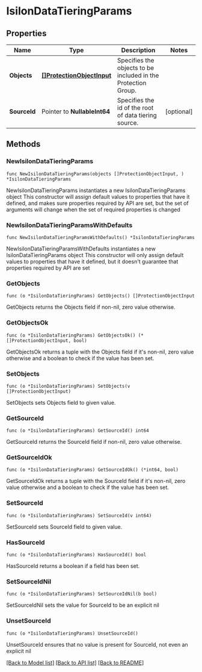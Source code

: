 # IsilonDataTieringParams

## Properties

Name | Type | Description | Notes
------------ | ------------- | ------------- | -------------
**Objects** | [**[]ProtectionObjectInput**](ProtectionObjectInput.md) | Specifies the objects to be included in the Protection Group. | 
**SourceId** | Pointer to **NullableInt64** | Specifies the id of the root of data tiering source. | [optional] 

## Methods

### NewIsilonDataTieringParams

`func NewIsilonDataTieringParams(objects []ProtectionObjectInput, ) *IsilonDataTieringParams`

NewIsilonDataTieringParams instantiates a new IsilonDataTieringParams object
This constructor will assign default values to properties that have it defined,
and makes sure properties required by API are set, but the set of arguments
will change when the set of required properties is changed

### NewIsilonDataTieringParamsWithDefaults

`func NewIsilonDataTieringParamsWithDefaults() *IsilonDataTieringParams`

NewIsilonDataTieringParamsWithDefaults instantiates a new IsilonDataTieringParams object
This constructor will only assign default values to properties that have it defined,
but it doesn't guarantee that properties required by API are set

### GetObjects

`func (o *IsilonDataTieringParams) GetObjects() []ProtectionObjectInput`

GetObjects returns the Objects field if non-nil, zero value otherwise.

### GetObjectsOk

`func (o *IsilonDataTieringParams) GetObjectsOk() (*[]ProtectionObjectInput, bool)`

GetObjectsOk returns a tuple with the Objects field if it's non-nil, zero value otherwise
and a boolean to check if the value has been set.

### SetObjects

`func (o *IsilonDataTieringParams) SetObjects(v []ProtectionObjectInput)`

SetObjects sets Objects field to given value.


### GetSourceId

`func (o *IsilonDataTieringParams) GetSourceId() int64`

GetSourceId returns the SourceId field if non-nil, zero value otherwise.

### GetSourceIdOk

`func (o *IsilonDataTieringParams) GetSourceIdOk() (*int64, bool)`

GetSourceIdOk returns a tuple with the SourceId field if it's non-nil, zero value otherwise
and a boolean to check if the value has been set.

### SetSourceId

`func (o *IsilonDataTieringParams) SetSourceId(v int64)`

SetSourceId sets SourceId field to given value.

### HasSourceId

`func (o *IsilonDataTieringParams) HasSourceId() bool`

HasSourceId returns a boolean if a field has been set.

### SetSourceIdNil

`func (o *IsilonDataTieringParams) SetSourceIdNil(b bool)`

 SetSourceIdNil sets the value for SourceId to be an explicit nil

### UnsetSourceId
`func (o *IsilonDataTieringParams) UnsetSourceId()`

UnsetSourceId ensures that no value is present for SourceId, not even an explicit nil

[[Back to Model list]](../README.md#documentation-for-models) [[Back to API list]](../README.md#documentation-for-api-endpoints) [[Back to README]](../README.md)


